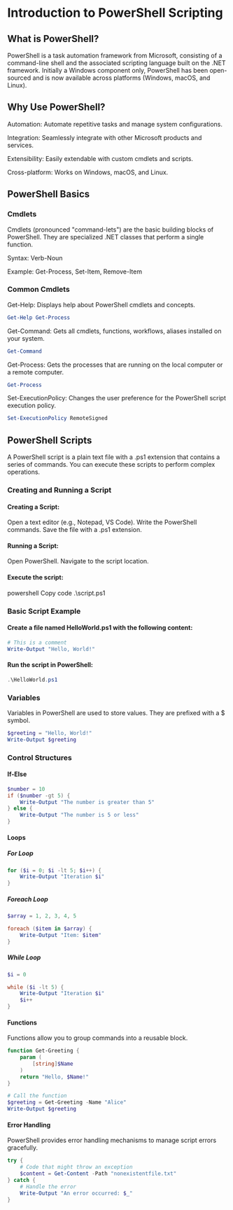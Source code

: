 # Introduction to PowerShell Scripting
## What is PowerShell?
PowerShell is a task automation framework from Microsoft, consisting of a command-line shell and the associated scripting language built on the .NET framework. 
Initially a Windows component only, PowerShell has been open-sourced and is now available across platforms (Windows, macOS, and Linux).

## Why Use PowerShell?
Automation: Automate repetitive tasks and manage system configurations.

Integration: Seamlessly integrate with other Microsoft products and services.

Extensibility: Easily extendable with custom cmdlets and scripts.

Cross-platform: Works on Windows, macOS, and Linux.

## PowerShell Basics
### Cmdlets
Cmdlets (pronounced "command-lets") are the basic building blocks of PowerShell. They are specialized .NET classes that perform a single function.

Syntax: Verb-Noun

Example: Get-Process, Set-Item, Remove-Item

### Common Cmdlets
Get-Help: Displays help about PowerShell cmdlets and concepts.
```powershell
Get-Help Get-Process
```

Get-Command: Gets all cmdlets, functions, workflows, aliases installed on your system.
```powershell
Get-Command
```

Get-Process: Gets the processes that are running on the local computer or a remote computer.
```powershell
Get-Process
```

Set-ExecutionPolicy: Changes the user preference for the PowerShell script execution policy.
```powershell
Set-ExecutionPolicy RemoteSigned
```

## PowerShell Scripts
A PowerShell script is a plain text file with a .ps1 extension that contains a series of commands. You can execute these scripts to perform complex operations.

### Creating and Running a Script

#### Creating a Script:
Open a text editor (e.g., Notepad, VS Code).
Write the PowerShell commands.
Save the file with a .ps1 extension.

#### Running a Script:
Open PowerShell.
Navigate to the script location.

#### Execute the script:
powershell
Copy code
.\script.ps1

### Basic Script Example

#### Create a file named HelloWorld.ps1 with the following content:

```powershell
# This is a comment
Write-Output "Hello, World!"
```

#### Run the script in PowerShell:

```powershell
.\HelloWorld.ps1
```
### Variables
Variables in PowerShell are used to store values. They are prefixed with a $ symbol.

```powershell
$greeting = "Hello, World!"
Write-Output $greeting
```
### Control Structures
#### If-Else
```powershell
$number = 10
if ($number -gt 5) {
    Write-Output "The number is greater than 5"
} else {
    Write-Output "The number is 5 or less"
}
```
#### Loops
##### For Loop
```powershell
for ($i = 0; $i -lt 5; $i++) {
    Write-Output "Iteration $i"
}
```
##### Foreach Loop
```powershell
$array = 1, 2, 3, 4, 5

foreach ($item in $array) {
    Write-Output "Item: $item"
}
```
##### While Loop
```powershell
$i = 0

while ($i -lt 5) {
    Write-Output "Iteration $i"
    $i++
}
```
#### Functions
Functions allow you to group commands into a reusable block.

```powershell
function Get-Greeting {
    param (
        [string]$Name
    )
    return "Hello, $Name!"
}

# Call the function
$greeting = Get-Greeting -Name "Alice"
Write-Output $greeting
```

#### Error Handling
PowerShell provides error handling mechanisms to manage script errors gracefully.

```powershell
try {
    # Code that might throw an exception
    $content = Get-Content -Path "nonexistentfile.txt"
} catch {
    # Handle the error
    Write-Output "An error occurred: $_"
}
```
